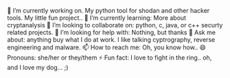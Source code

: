 🔭 I’m currently working on. My python tool for shodan and other hacker tools. My little fun project..
🌱 I’m currently learning: More about cryptanalysis
👯 I’m looking to collaborate on: python, c, java, or c++ securty related projects.
🤔 I’m looking for help with: Nothing, but thanks
💬 Ask me about: anything buy what I do at work.  I like talking cyptrography, reverse engineering and malware. 
📫 How to reach me: Oh, you know how..
😄 Pronouns: she/her or they/them
⚡ Fun fact: I love to fight in the ring.. oh, and I love my dog... ;)

<!--
**skraynick/skraynick** is a ✨ _special_ ✨ repository because its `README.md` (this file) appears on your GitHub profile.

Here are some ideas to get you started:

- 🔭 I’m currently working on ...
- 🌱 I’m currently learning ...
- 👯 I’m looking to collaborate on ...
- 🤔 I’m looking for help with ...
- 💬 Ask me about ...
- 📫 How to reach me: ...
- 😄 Pronouns: ...
- ⚡ Fun fact: ...
-->
